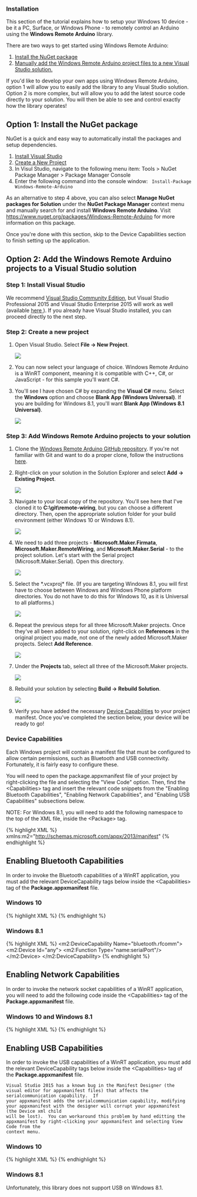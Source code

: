 <h3>Installation</h3>
<p>This section of the tutorial explains how to setup your Windows 10 device - be it a PC, Surface, or Windows Phone - to remotely control an Arduino using the <b>Windows Remote Arduino</b> library.</p>
<p>There are two ways to get started using Windows Remote Arduino:</p>
<ol class="inline-list">
      <li><a href="#option-1">Install the NuGet package</a></li>
      <li><a href="#option-2">Manually add the Windows Remote Arduino project files to a new Visual Studio solution.</a></li>
</ol>
<p>If you'd like to develop your own apps using Windows Remote Arduino, option 1 will allow you to easily add the library to any Visual Studio solution. Option 2 is more complex, but will allow you to add the latest source code directly to your solution. You will then be able to see and control exactly how the library operates!</p>

<h2 id="option-1">Option 1: Install the NuGet package</h2>
<p>NuGet is a quick and easy way to automatically install the packages and setup dependencies.</p>
<ol class="inline-list">
  <li><a href="#install-vs">Install Visual Studio</a></li>
  <li><a href="#new-project">Create a New Project</a></li>
  <li>In Visul Studio, navigate to the following menu item: Tools > NuGet Package Manager > Package Manager Console</li>
  <li>Enter the following command into the console window: <code> Install-Package Windows-Remote-Arduino</code></li>
</ol>
<p>As an alternative to step 4 above, you can also select <b>Manage NuGet packages for Solution</b> under the <b>NuGet Package Manager</b> context menu and manually search for and install <b>Windows Remote Arduino</b>.  Visit <a href="https://www.nuget.org/packages/Windows-Remote-Arduino">https://www.nuget.org/packages/Windows-Remote-Arduino</a> for more information on this package.</p>
<p>Once you're done with this section, skip to the Device Capabilities section to finish setting up the application.</p>

<h2 id="option-2">Option 2: Add the Windows Remote Arduino projects to a Visual Studio solution</h2>
<h3 id="install-vs">Step 1: Install Visual Studio</h3>
<p>We recommend <a href="http://go.microsoft.com/fwlink/?LinkID=534599" target="_blank">Visual Studio Community Edition</a>, but Visual Studio Professional 2015 and Visual Studio Enterprise 2015 will work as well (available <a href="https://www.visualstudio.com/vs-2015-product-editions" target="_blank"> here </a>). If you already have Visual Studio installed, you can proceed directly to the next step.</p>
<h3 id="new-project">Step 2: Create a new project</h3>
<ol class="setup-content-list">
  <li>
    <p>Open Visual Studio.  Select <b>File -> New Project</b>.</p>
    <p><img src="{{site.baseurl}}/Resources/images/remote-wiring/create_00.png" /></p>
  </li>
  <li>You can now select your language of choice. Windows Remote Arduino is a WinRT component, meaning it is compatible with C++, C#, or JavaScript - for this sample you'll want C#.</li>
  <li>
    <p>You'll see I have chosen C# by expanding the <b>Visual C#</b> menu. Select the <b>Windows</b> option and choose <b>Blank App (Windows Universal)</b>. If you are building for Windows 8.1, you'll want <b>Blank App (Windows 8.1 Universal)</b>.</p>
    <p><img src="{{site.baseurl}}/Resources/images/remote-wiring/create_01.png" /></p>
  </li>
</ol>

<h3>Step 3: Add Windows Remote Arduino projects to your solution</h3>
<ol class="setup-content-list">
  <li>Clone the <A href="https://github.com/ms-iot/remote-wiring/" target="_blank">Windows Remote Arduino GitHub repository</a>.  If you're not familiar with Git and want to do a proper clone, follow the instructions <a href="https://help.github.com/articles/cloning-a-repository/" target="_blank">here</a>.</li>
  <li>
    <p>Right-click on your solution in the Solution Explorer and select <b>Add -> Existing Project</b>.</p>
    <p><img src="{{site.baseurl}}/Resources/images/remote-wiring/project_00.png" /></p>
  </li>
  <li>
    <p>Navigate to your local copy of the repository. You'll see here that I've cloned it to <b>C:\git\remote-wiring</b>, but you can choose a different directory. Then, open the appropriate solution folder for your build environment (either Windows 10 or Windows 8.1).</p>
    <p><img src="{{site.baseurl}}/Resources/images/remote-wiring/compile_00.png" /></p>
  </li>
  <li>
    <p>We need to add three projects - <b>Microsoft.Maker.Firmata</b>, <b>Microsoft.Maker.RemoteWiring</b>, and <b>Microsoft.Maker.Serial</b> - to the project solution.  Let's start with the Serial project (Microsoft.Maker.Serial). Open this directory.</p>
    <p><img src="{{site.baseurl}}/Resources/images/remote-wiring/project_01.png" /></p>
  </li>
  <li>
    <p>Select the *.vcxproj* file. (If you are targeting Windows 8.1, you will first have to choose between Windows and Windows Phone platform directories. You do not have to do this for Windows 10, as it is Universal to all platforms.)</p>
    <p><img src="{{site.baseurl}}/Resources/images/remote-wiring/project_02.png" /></p>
  </li>
  <li>
    <p>Repeat the previous steps for all three Microsoft.Maker projects.  Once they've all been added to your solution, right-click on <b>References</b> in the original project you made, not one of the newly added Microsoft.Maker projects. Select <b>Add Reference</b>.</p>
    <p><img src="{{site.baseurl}}/Resources/images/remote-wiring/project_05.png"/></p>
  </li>
  <li>
    <p>Under the <b>Projects</b> tab, select all three of the Microsoft.Maker projects.</p>
    <p><img src="{{site.baseurl}}/Resources/images/remote-wiring/project_06.png"></p>
  </li>
  <li>
    <p>Rebuild your solution by selecting <b>Build -> Rebuild Solution</b>.</p>
    <p><img src="{{site.baseurl}}/Resources/images/remote-wiring/compile_03.png"></p>
  </li>
  <li>Verify you have added the necessary <a href="#device-capabilities">Device Capabilities</a> to your project manifest.  Once you've completed the section below, your device will be ready to go!</li>
</ol>

<h3>Device Capabilities</h3>

<p>Each Windows project will contain a manifest file that must be configured to allow certain permissions, such as Bluetooth and USB connectivity. Fortunately, it is fairly easy to configure these.</p>

<p>You will need to open the package.appxmanifest file of your project by right-clicking the file and selecting the "View Code" option. Then, find the &lt;Capabilities&gt; tag and insert the relevant code snippets from the "Enabling Bluetooth Capabilities", "Enabling Network Capabilities", and "Enabling USB Capabilities" subsections below.</p>

<p>NOTE: For Windows 8.1, you will need to add the following namespace to the top of the XML file, inside the &lt;Package&gt; tag.</p>

{% highlight XML %}
xmlns:m2="http://schemas.microsoft.com/appx/2013/manifest"
{% endhighlight %}

<h2>Enabling Bluetooth Capabilities</h2>
<p>In order to invoke the Bluetooth capabilities of a WinRT application, you must add the relevant DeviceCapability tags below inside the &lt;Capabilities&gt; tag of the <b>Package.appxmanifest</b> file.</p>

<h3>Windows 10</h3>

{% highlight XML %}
<DeviceCapability Name="bluetooth.rfcomm">
  <Device Id="any">
    <Function Type="name:serialPort"/>
  </Device>
</DeviceCapability>
{% endhighlight %}

<h3>Windows 8.1</h3>

{% highlight XML %}
<m2:DeviceCapability Name="bluetooth.rfcomm">
  <m2:Device Id="any">
    <m2:Function Type="name:serialPort"/>
  </m2:Device>
</m2:DeviceCapability>
{% endhighlight %}


<h2>Enabling Network Capabilities</h2>
<p>In order to invoke the network socket capabilities of a WinRT application, you will need to add the following code inside the &lt;Capabilities&gt; tag of the <b>Package.appxmanifest</b> file.</p>

<h3>Windows 10 and Windows 8.1</h3>

{% highlight XML %}
<Capability Name="privateNetworkClientServer"/>
<Capability Name="internetClientServer"/>
{% endhighlight %}


<h2>Enabling USB Capabilities</h2>
<p>In order to invoke the USB capabilities of a WinRT application, you must add the relevant DeviceCapability tags below inside the &lt;Capabilities&gt; tag of the <b>Package.appxmanifest</b> file.</p>

    Visual Studio 2015 has a known bug in the Manifest Designer (the visual editor for appxmanifest files) that affects the serialcommunication capability.  If
    your appxmanifest adds the serialcommunication capability, modifying your appxmanifest with the designer will corrupt your appxmanifest (the Device xml child
    will be lost).  You can workaround this problem by hand editting the appxmanifest by right-clicking your appxmanifest and selecting View Code from the
    context menu.

<h3>Windows 10</h3>

{% highlight XML %}
<DeviceCapability Name="serialcommunication">
  <Device Id="any">
    <Function Type="name:serialPort"/>
  </Device>
</DeviceCapability>
{% endhighlight %}

<h3>Windows 8.1</h3>

Unfortunately, this library does not support USB on Windows 8.1.

